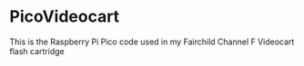 # PicoVideocart
This is the Raspberry Pi Pico code used in my Fairchild Channel F Videocart flash cartridge
